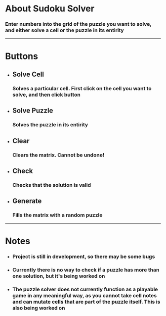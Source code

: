 # About Sudoku Solver

### Enter numbers into the grid of the puzzle you want to solve, and either solve a cell or the puzzle in its entirity


___

# Buttons

* ## **Solve Cell**
  ### Solves a particular cell. First click on the cell you want to solve, and then click button

* ## **Solve Puzzle**
  ### Solves the puzzle in its entirity

* ## **Clear**
  ### Clears the matrix. Cannot be undone!

* ## **Check**
  ### Checks that the solution is valid

* ## **Generate**
  ### Fills the matrix with a random puzzle

___

# Notes
* ### Project is still in development, so there may be some bugs
* ### Currently there is no way to check if a puzzle has more than one solution, but it's being worked on
* ### The puzzle solver does not currently function as a playable game in any meaningful way, as you cannot take cell notes and can mutate cells that are part of the puzzle itself. This is also being worked on